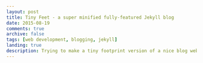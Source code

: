 ```yaml
---
layout: post
title: Tiny Feet - a super minified fully-featured Jekyll blog
date: 2015-08-19
comments: true
archive: false
tags: [web development, blogging, jekyll]
landing: true
description: Trying to make a tiny footprint version of a nice blog website
---
```

